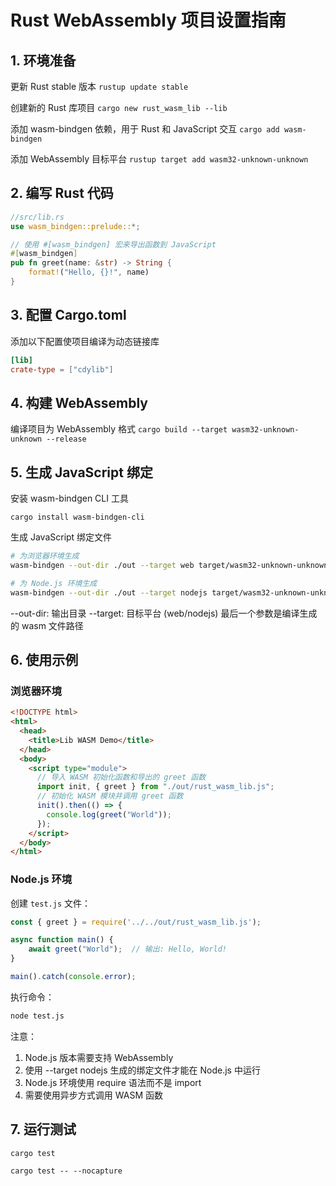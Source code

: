 # Rust WebAssembly 项目设置指南

## 1. 环境准备

更新 Rust stable 版本
`rustup update stable`

创建新的 Rust 库项目
`cargo new rust_wasm_lib --lib`

添加 wasm-bindgen 依赖，用于 Rust 和 JavaScript 交互
`cargo add wasm-bindgen`

添加 WebAssembly 目标平台
`rustup target add wasm32-unknown-unknown`

## 2. 编写 Rust 代码

```rs
//src/lib.rs
use wasm_bindgen::prelude::*;

// 使用 #[wasm_bindgen] 宏来导出函数到 JavaScript
#[wasm_bindgen]
pub fn greet(name: &str) -> String {
    format!("Hello, {}!", name)
}
```

## 3. 配置 Cargo.toml

添加以下配置使项目编译为动态链接库

```toml
[lib]
crate-type = ["cdylib"]
```

## 4. 构建 WebAssembly

编译项目为 WebAssembly 格式
`cargo build --target wasm32-unknown-unknown --release`

## 5. 生成 JavaScript 绑定

安装 wasm-bindgen CLI 工具

`cargo install wasm-bindgen-cli`

生成 JavaScript 绑定文件

```bash
# 为浏览器环境生成
wasm-bindgen --out-dir ./out --target web target/wasm32-unknown-unknown/release/rust_wasm_lib.wasm

# 为 Node.js 环境生成
wasm-bindgen --out-dir ./out --target nodejs target/wasm32-unknown-unknown/release/rust_wasm_lib.wasm
```

--out-dir: 输出目录
--target: 目标平台 (web/nodejs)
最后一个参数是编译生成的 wasm 文件路径

## 6. 使用示例

### 浏览器环境

```html
<!DOCTYPE html>
<html>
  <head>
    <title>Lib WASM Demo</title>
  </head>
  <body>
    <script type="module">
      // 导入 WASM 初始化函数和导出的 greet 函数
      import init, { greet } from "./out/rust_wasm_lib.js";
      // 初始化 WASM 模块并调用 greet 函数
      init().then(() => {
        console.log(greet("World"));
      });
    </script>
  </body>
</html>
```

### Node.js 环境

创建 `test.js` 文件：
```js
const { greet } = require('../../out/rust_wasm_lib.js');

async function main() {
    await greet("World");  // 输出: Hello, World!
}

main().catch(console.error);
```

执行命令：
```bash
node test.js
```

注意：
1. Node.js 版本需要支持 WebAssembly
2. 使用 --target nodejs 生成的绑定文件才能在 Node.js 中运行
3. Node.js 环境使用 require 语法而不是 import
4. 需要使用异步方式调用 WASM 函数


## 7. 运行测试

`cargo test`

`cargo test -- --nocapture`